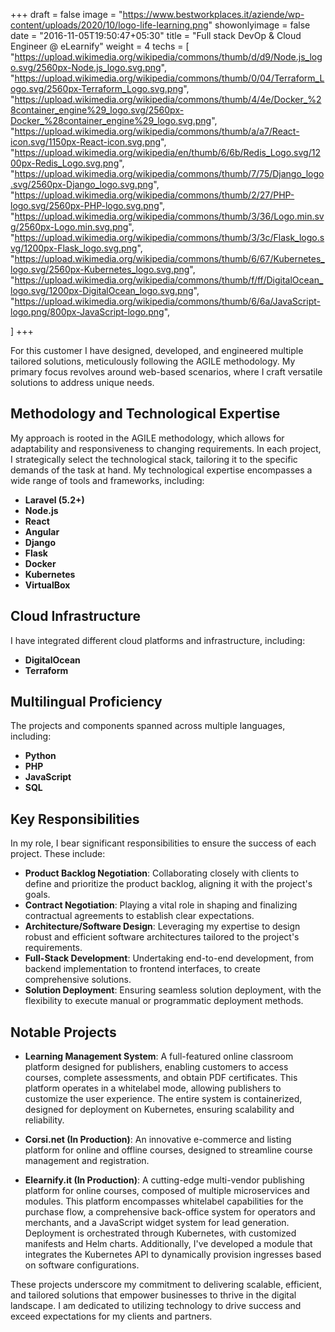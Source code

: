 +++
draft = false
image = "https://www.bestworkplaces.it/aziende/wp-content/uploads/2020/10/logo-life-learning.png"
showonlyimage = false
date = "2016-11-05T19:50:47+05:30"
title = "Full stack DevOp & Cloud Engineer @ eLearnify"
weight = 4
techs = [
    "https://upload.wikimedia.org/wikipedia/commons/thumb/d/d9/Node.js_logo.svg/2560px-Node.js_logo.svg.png",
    "https://upload.wikimedia.org/wikipedia/commons/thumb/0/04/Terraform_Logo.svg/2560px-Terraform_Logo.svg.png",
    "https://upload.wikimedia.org/wikipedia/commons/thumb/4/4e/Docker_%28container_engine%29_logo.svg/2560px-Docker_%28container_engine%29_logo.svg.png",
    "https://upload.wikimedia.org/wikipedia/commons/thumb/a/a7/React-icon.svg/1150px-React-icon.svg.png",
    "https://upload.wikimedia.org/wikipedia/en/thumb/6/6b/Redis_Logo.svg/1200px-Redis_Logo.svg.png",
    "https://upload.wikimedia.org/wikipedia/commons/thumb/7/75/Django_logo.svg/2560px-Django_logo.svg.png",
    "https://upload.wikimedia.org/wikipedia/commons/thumb/2/27/PHP-logo.svg/2560px-PHP-logo.svg.png",
    "https://upload.wikimedia.org/wikipedia/commons/thumb/3/36/Logo.min.svg/2560px-Logo.min.svg.png",
    "https://upload.wikimedia.org/wikipedia/commons/thumb/3/3c/Flask_logo.svg/1200px-Flask_logo.svg.png",
    "https://upload.wikimedia.org/wikipedia/commons/thumb/6/67/Kubernetes_logo.svg/2560px-Kubernetes_logo.svg.png",
    "https://upload.wikimedia.org/wikipedia/commons/thumb/f/ff/DigitalOcean_logo.svg/1200px-DigitalOcean_logo.svg.png",
    "https://upload.wikimedia.org/wikipedia/commons/thumb/6/6a/JavaScript-logo.png/800px-JavaScript-logo.png",

]
+++

<!--more-->

For this customer I have designed, developed, and engineered multiple tailored solutions, meticulously following the AGILE methodology. My primary focus revolves around web-based scenarios, where I craft versatile solutions to address unique needs.

## Methodology and Technological Expertise

My approach is rooted in the AGILE methodology, which allows for adaptability and responsiveness to changing requirements. In each project, I strategically select the technological stack, tailoring it to the specific demands of the task at hand. My technological expertise encompasses a wide range of tools and frameworks, including:

- **Laravel (5.2+)**
- **Node.js**
- **React**
- **Angular**
- **Django**
- **Flask**
- **Docker**
- **Kubernetes**
- **VirtualBox**

## Cloud Infrastructure

I have integrated different cloud platforms and infrastructure, including:

- **DigitalOcean**
- **Terraform**

## Multilingual Proficiency

The projects and components spanned across multiple languages, including:

- **Python**
- **PHP**
- **JavaScript**
- **SQL**

## Key Responsibilities

In my role, I bear significant responsibilities to ensure the success of each project. These include:

- **Product Backlog Negotiation**: Collaborating closely with clients to define and prioritize the product backlog, aligning it with the project's goals.
- **Contract Negotiation**: Playing a vital role in shaping and finalizing contractual agreements to establish clear expectations.
- **Architecture/Software Design**: Leveraging my expertise to design robust and efficient software architectures tailored to the project's requirements.
- **Full-Stack Development**: Undertaking end-to-end development, from backend implementation to frontend interfaces, to create comprehensive solutions.
- **Solution Deployment**: Ensuring seamless solution deployment, with the flexibility to execute manual or programmatic deployment methods.

## Notable Projects

- **Learning Management System**: A full-featured online classroom platform designed for publishers, enabling customers to access courses, complete assessments, and obtain PDF certificates. This platform operates in a whitelabel mode, allowing publishers to customize the user experience. The entire system is containerized, designed for deployment on Kubernetes, ensuring scalability and reliability.

- **Corsi.net (In Production)**: An innovative e-commerce and listing platform for online and offline courses, designed to streamline course management and registration.

- **Elearnify.it (In Production)**: A cutting-edge multi-vendor publishing platform for online courses, composed of multiple microservices and modules. This platform encompasses whitelabel capabilities for the purchase flow, a comprehensive back-office system for operators and merchants, and a JavaScript widget system for lead generation. Deployment is orchestrated through Kubernetes, with customized manifests and Helm charts. Additionally, I've developed a module that integrates the Kubernetes API to dynamically provision ingresses based on software configurations.

These projects underscore my commitment to delivering scalable, efficient, and tailored solutions that empower businesses to thrive in the digital landscape. I am dedicated to utilizing technology to drive success and exceed expectations for my clients and partners.
